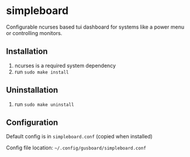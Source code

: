 # simpleboard

Configurable ncurses based tui dashboard for systems like a power menu or controlling monitors.

## Installation

1. ncurses is a required system dependency
2. run `sudo make install`

## Uninstallation

1. run `sudo make uninstall`

## Configuration

Default config is in `simpleboard.conf` (copied when installed)

Config file location: `~/.config/gusboard/simpleboard.conf`
